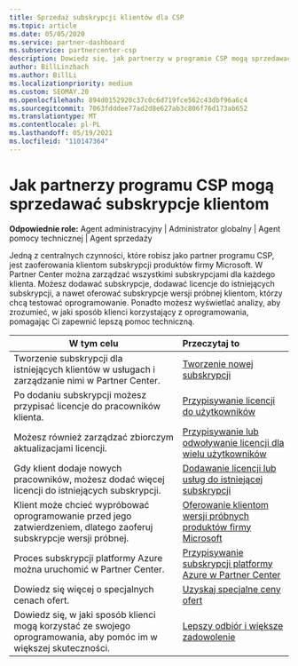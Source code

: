 ```yaml
---
title: Sprzedaż subskrypcji klientów dla CSP
ms.topic: article
ms.date: 05/05/2020
ms.service: partner-dashboard
ms.subservice: partnercenter-csp
description: Dowiedz się, jak partnerzy w programie CSP mogą sprzedawać subskrypcje klientom i zarządzać nimi za pośrednictwem Partner Center.
author: BillLinzbach
ms.author: BillLi
ms.localizationpriority: medium
ms.custom: SEOMAY.20
ms.openlocfilehash: 894d0152920c37c0c6d719fce562c43dbf96a6c4
ms.sourcegitcommit: 7063fdddee77ad2d8e627ab3c806f76d173ab652
ms.translationtype: MT
ms.contentlocale: pl-PL
ms.lasthandoff: 05/19/2021
ms.locfileid: "110147364"
---
```

# <a name="how-csp-program-partners-can-sell-subscriptions-to-customers"></a>Jak partnerzy programu CSP mogą sprzedawać subskrypcje klientom

**Odpowiednie role:** Agent administracyjny | Administrator globalny | Agent pomocy technicznej | Agent sprzedaży

Jedną z centralnych czynności, które robisz jako partner programu CSP, jest zaoferowania klientom subskrypcji produktów firmy Microsoft. W Partner Center można zarządzać wszystkimi subskrypcjami dla każdego klienta. Możesz dodawać subskrypcje, dodawać licencje do istniejących subskrypcji, a nawet oferować subskrypcje wersji próbnej klientom, którzy chcą testować oprogramowanie. Ponadto możesz wyświetlać analizy, aby zrozumieć, w jaki sposób klienci korzystający z oprogramowania, pomagając Ci zapewnić lepszą pomoc techniczną.

|**W tym celu**   |**Przeczytaj to**   |
|----------------------|:----------------------|
|Tworzenie subskrypcji dla istniejących klientów w usługach i zarządzanie nimi w Partner Center.|[Tworzenie nowej subskrypcji](create-a-new-subscription.md)|
|Po dodaniu subskrypcji możesz przypisać licencje do pracowników klienta.  |[Przypisywanie licencji do użytkowników](assign-licenses-to-users.md)|
|Możesz również zarządzać zbiorczym aktualizacjami licencji.   |[Przypisywanie lub odwoływanie licencji dla wielu użytkowników](bulk-license-provisioning-for-multiple-users.md)|
|Gdy klient dodaje nowych pracowników, możesz dodać więcej licencji do istniejących subskrypcji.   |[Dodawanie licencji lub usług do istniejącej subskrypcji](add-licenses-or-services-to-an-existing-subscription.md)|
|Klient może chcieć wypróbować oprogramowanie przed jego zatwierdzeniem, dlatego zaoferuj subskrypcje wersji próbnej.    |[Oferowanie klientom wersji próbnych produktów firmy Microsoft](offer-your-customers-trials-of-microsoft-products.md)|
|Proces subskrypcji platformy Azure można uruchomić w Partner Center.   |[Przypisywanie subskrypcji platformy Azure w Partner Center](assign-azure-subscriptions.md)|
|Dowiedz się więcej o specjalnych cenach ofert.   |[Uzyskaj specjalne ceny ofert](get-special-pricing-for-offers.md)|
|Dowiedz się, w jaki sposób klienci mogą korzystać ze swojego oprogramowania, aby pomóc im w większej skuteczności.   | [Lepszy odbiór i większe zadowolenie](increasing-adoption-and-satisfaction.md)   |
